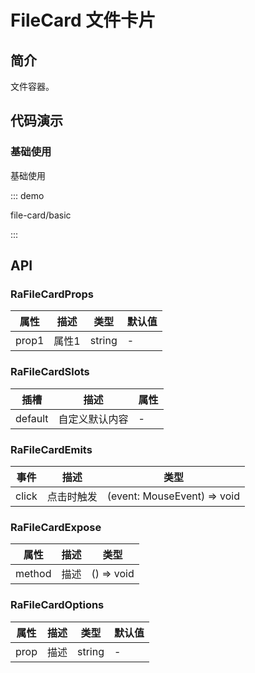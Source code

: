 # FileCard 文件卡片

## 简介

文件容器。

## 代码演示

### 基础使用

基础使用

::: demo

file-card/basic

:::

## API

### RaFileCardProps

| 属性  | 描述  | 类型   | 默认值 |
| ----- | ----- | ------ | ------ |
| prop1 | 属性1 | string | -      |

### RaFileCardSlots

| 插槽    | 描述           | 属性 |
| ------- | -------------- | ---- |
| default | 自定义默认内容 | -    |

### RaFileCardEmits

| 事件  | 描述       | 类型                        |
| ----- | ---------- | --------------------------- |
| click | 点击时触发 | (event: MouseEvent) => void |

### RaFileCardExpose

| 属性   | 描述 | 类型       |
| ------ | ---- | ---------- |
| method | 描述 | () => void |

### RaFileCardOptions

| 属性 | 描述 | 类型   | 默认值 |
| ---- | ---- | ------ | ------ |
| prop | 描述 | string | -      |
